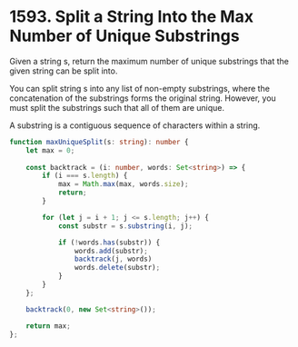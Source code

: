 # 1593. Split a String Into the Max Number of Unique Substrings

Given a string s, return the maximum number of unique substrings that the given string can be split into.

You can split string s into any list of non-empty substrings, where the concatenation of the substrings forms the original string. However, you must split the substrings such that all of them are unique.

A substring is a contiguous sequence of characters within a string.

```ts
function maxUniqueSplit(s: string): number {
    let max = 0;
    
    const backtrack = (i: number, words: Set<string>) => {
        if (i === s.length) {
            max = Math.max(max, words.size);
            return;
        }

        for (let j = i + 1; j <= s.length; j++) {
            const substr = s.substring(i, j);

            if (!words.has(substr)) {
                words.add(substr);
                backtrack(j, words)
                words.delete(substr);
            }
        }
    };

    backtrack(0, new Set<string>());

    return max;
};
```
